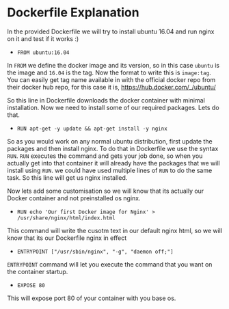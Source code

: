 # Dockerfile Explanation

In the provided Dockerfile we will try to install ubuntu 16.04 and run nginx on it and test if it works :)

* ```FROM ubuntu:16.04```

In `FROM` we define the docker image and its version, so in this case `ubuntu` is the image and `16.04` is the tag. Now the format to write this is `image:tag`. You can easily get tag name available in with the official docker repo from their docker hub repo, for this case it is, https://hub.docker.com/_/ubuntu/

So this line in Dockerfile downloads the docker container with minimal installation. Now we need to install some of our required packages. Lets do that.

* ```RUN apt-get -y update && apt-get install -y nginx```

So as you would work on any normal ubuntu distribution, first update the packages and then install nginx. To do that in Dockerfile we use the syntax `RUN`. `RUN` executes the command and gets your job done, so when you actually get into that container it will already have the packages that we will install using `RUN`. we could have used multiple lines of `RUN` to do the same task. So this line will get us nginx installed.

Now lets add some customisation so we will know that its actually our Docker container and not preinstalled os nginx. 

* ```RUN echo 'Our first Docker image for Nginx' > /usr/share/nginx/html/index.html```

This command will write the cusotm text in our default nginx html, so we will know that its our Dockerfile nginx in effect

* ```ENTRYPOINT ["/usr/sbin/nginx", "-g", "daemon off;"]```

`ENTRYPOINT` command will let you execute the command that you want on the container startup.

* ```EXPOSE 80```

This will expose port 80 of your container with you base os.

